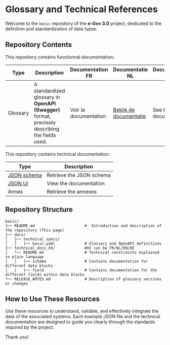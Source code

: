 # Glossary and Technical References

Welcome to the `basic` repository of the **e-Gov 3.0** project, dedicated to the definition and standardization of data types.

## Repository Contents

This repository contains functionnal documentation:

| Type        | Description                                                                                    | Documentation FR      | Documentatie NL                                            | Documentation EN                           |
|-------------|------------------------------------------------------------------------------------------------|-----------------------|------------------------------------------------------------|--------------------------------------------|
| Glossary    | A standardized glossary in **OpenAPI (Swagger)** format, precisely describing the fields used. | Voir la documentation | [Bekijk de documentatie](docs/technical_docs_nl/README.md) | See the EN documentation                   |

This repository contains technical documentation:

| Type                                                   | Description                           |
|--------------------------------------------------------|---------------------------------------|
| [JSON schema](docs/technical_specs/basic.yaml)         | Retrieve the JSON schema              |
| [JSON UI](https://test-belgium-test.github.io/basic/)  | View the documentation                |
| Annex  | Retrieve the annexes                 |


## Repository Structure

```
basic/
├── README.md                      #  Introduction and description of the repository (This page)
├── docs/
│   ├── technical_specs/
│   │   ├── basic.yaml             # Glossary and OpenAPI definitions
├── technical_docs_XX/             #XX can be FR/NL/EN/DE
│   └── README.md                  # Technical constraints explained in plain language 
│   │   ├── schema                 # Contains documentation for different data blocks 
│   │   ├── field                  # Contains documentation for the different fields within data blocks
└── RELEASE_NOTES.md               # Description of glossary versions or changes
```

## How to Use These Resources

Use these resources to understand, validate, and effectively integrate the data of the associated systems. 
Each example JSON file and the technical documentation are designed to guide you clearly through the standards required by the project.

Thank you!




